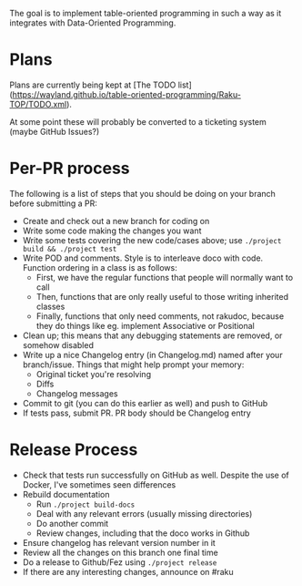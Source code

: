 The goal is to implement table-oriented programming in such a way as it 
integrates with Data-Oriented Programming.  

# Plans

Plans are currently being kept at [The TODO list]
(https://wayland.github.io/table-oriented-programming/Raku-TOP/TODO.xml).

At some point these will probably be converted to a ticketing system (maybe
GitHub Issues?)  

# Per-PR process

The following is a list of steps that you should be doing on your branch before
submitting a PR:

*	Create and check out a new branch for coding on
*	Write some code making the changes you want
*	Write some tests covering the new code/cases above; use
	`./project build && ./project test`
*	Write POD and comments.  Style is to interleave doco with code.  
	Function ordering in a class is as follows:
	*	First, we have the regular functions that people will 
		normally want to call
	*	Then, functions that are only really useful to those writing 
		inherited classes
	*	Finally, functions that only need comments, not rakudoc,
		because they do things like eg. implement Associative or 
		Positional
*	Clean up; this means that any debugging statements are removed, or
	somehow disabled
*	Write up a nice Changelog entry (in Changelog.md) named after your 
	branch/issue.  Things that might help prompt your memory:
	*	Original ticket you're resolving
	*	Diffs
	*	Changelog messages
*	Commit to git (you can do this earlier as well) and push to GitHub
*	If tests pass, submit PR.  PR body should be Changelog entry

# Release Process

*	Check that tests run successfully on GitHub as well.  Despite the
	use of Docker, I've sometimes seen differences
*	Rebuild documentation
	*	Run `./project build-docs`
	*	Deal with any relevant errors (usually missing directories)
	*	Do another commit
	*	Review changes, including that the doco works in Github
*	Ensure changelog has relevant version number in it
*	Review all the changes on this branch one final time
*	Do a release to Github/Fez using `./project release`
*	If there are any interesting changes, announce on #raku

